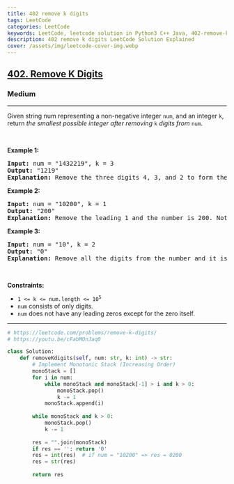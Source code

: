 ```yaml
---
title: 402 remove k digits
tags: LeetCode
categories: LeetCode
keywords: LeetCode, leetcode solution in Python3 C++ Java, 402-remove-k-digits solution
description: 402 remove k digits LeetCode Solution Explained
cover: /assets/img/leetcode-cover-img.webp
---
```



<h2><a href="https://leetcode.com/problems/remove-k-digits/">402. Remove K Digits</a></h2><h3>Medium</h3><hr><div><p>Given string num representing a non-negative integer <code>num</code>, and an integer <code>k</code>, return <em>the smallest possible integer after removing</em> <code>k</code> <em>digits from</em> <code>num</code>.</p>

<p>&nbsp;</p>
<p><strong>Example 1:</strong></p>

<pre><strong>Input:</strong> num = "1432219", k = 3
<strong>Output:</strong> "1219"
<strong>Explanation:</strong> Remove the three digits 4, 3, and 2 to form the new number 1219 which is the smallest.
</pre>

<p><strong>Example 2:</strong></p>

<pre><strong>Input:</strong> num = "10200", k = 1
<strong>Output:</strong> "200"
<strong>Explanation:</strong> Remove the leading 1 and the number is 200. Note that the output must not contain leading zeroes.
</pre>

<p><strong>Example 3:</strong></p>

<pre><strong>Input:</strong> num = "10", k = 2
<strong>Output:</strong> "0"
<strong>Explanation:</strong> Remove all the digits from the number and it is left with nothing which is 0.
</pre>

<p>&nbsp;</p>
<p><strong>Constraints:</strong></p>

<ul>
	<li><code>1 &lt;= k &lt;= num.length &lt;= 10<sup>5</sup></code></li>
	<li><code>num</code> consists of only digits.</li>
	<li><code>num</code> does not have any leading zeros except for the zero itself.</li>
</ul>
</div>

---




```python
# https://leetcode.com/problems/remove-k-digits/
# https://youtu.be/cFabMOnJaq0

class Solution:
    def removeKdigits(self, num: str, k: int) -> str:
        # Implement Monotonic Stack (Increasing Order)
        monoStack = []
        for i in num:
            while monoStack and monoStack[-1] > i and k > 0:
                monoStack.pop()
                k -= 1
            monoStack.append(i)
        
        while monoStack and k > 0:
            monoStack.pop()
            k -= 1
        
        res = "".join(monoStack)
        if res == '': return '0'
        res = int(res)  # if num = "10200" => res = 0200
        res = str(res)
        
        return res
```
